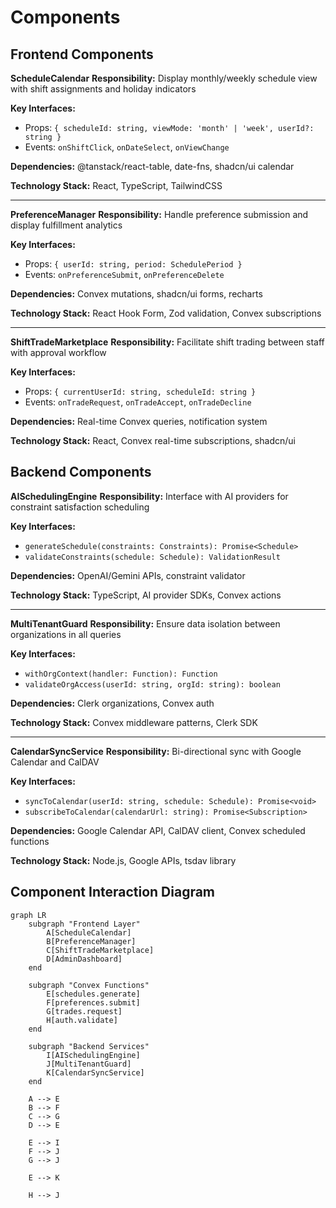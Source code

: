 # Components

## Frontend Components

**ScheduleCalendar**
**Responsibility:** Display monthly/weekly schedule view with shift assignments and holiday indicators

**Key Interfaces:**
- Props: `{ scheduleId: string, viewMode: 'month' | 'week', userId?: string }`
- Events: `onShiftClick`, `onDateSelect`, `onViewChange`

**Dependencies:** @tanstack/react-table, date-fns, shadcn/ui calendar

**Technology Stack:** React, TypeScript, TailwindCSS

---

**PreferenceManager**
**Responsibility:** Handle preference submission and display fulfillment analytics

**Key Interfaces:**
- Props: `{ userId: string, period: SchedulePeriod }`
- Events: `onPreferenceSubmit`, `onPreferenceDelete`

**Dependencies:** Convex mutations, shadcn/ui forms, recharts

**Technology Stack:** React Hook Form, Zod validation, Convex subscriptions

---

**ShiftTradeMarketplace**
**Responsibility:** Facilitate shift trading between staff with approval workflow

**Key Interfaces:**
- Props: `{ currentUserId: string, scheduleId: string }`
- Events: `onTradeRequest`, `onTradeAccept`, `onTradeDecline`

**Dependencies:** Real-time Convex queries, notification system

**Technology Stack:** React, Convex real-time subscriptions, shadcn/ui

## Backend Components

**AISchedulingEngine**
**Responsibility:** Interface with AI providers for constraint satisfaction scheduling

**Key Interfaces:**
- `generateSchedule(constraints: Constraints): Promise<Schedule>`
- `validateConstraints(schedule: Schedule): ValidationResult`

**Dependencies:** OpenAI/Gemini APIs, constraint validator

**Technology Stack:** TypeScript, AI provider SDKs, Convex actions

---

**MultiTenantGuard**
**Responsibility:** Ensure data isolation between organizations in all queries

**Key Interfaces:**
- `withOrgContext(handler: Function): Function`
- `validateOrgAccess(userId: string, orgId: string): boolean`

**Dependencies:** Clerk organizations, Convex auth

**Technology Stack:** Convex middleware patterns, Clerk SDK

---

**CalendarSyncService**
**Responsibility:** Bi-directional sync with Google Calendar and CalDAV

**Key Interfaces:**
- `syncToCalendar(userId: string, schedule: Schedule): Promise<void>`
- `subscribeToCalendar(calendarUrl: string): Promise<Subscription>`

**Dependencies:** Google Calendar API, CalDAV client, Convex scheduled functions

**Technology Stack:** Node.js, Google APIs, tsdav library

## Component Interaction Diagram

```mermaid
graph LR
    subgraph "Frontend Layer"
        A[ScheduleCalendar]
        B[PreferenceManager]
        C[ShiftTradeMarketplace]
        D[AdminDashboard]
    end
    
    subgraph "Convex Functions"
        E[schedules.generate]
        F[preferences.submit]
        G[trades.request]
        H[auth.validate]
    end
    
    subgraph "Backend Services"
        I[AISchedulingEngine]
        J[MultiTenantGuard]
        K[CalendarSyncService]
    end
    
    A --> E
    B --> F
    C --> G
    D --> E
    
    E --> I
    F --> J
    G --> J
    
    E --> K
    
    H --> J
```
